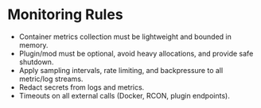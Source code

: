 # Monitoring Rules

- Container metrics collection must be lightweight and bounded in memory.
- Plugin/mod must be optional, avoid heavy allocations, and provide safe shutdown.
- Apply sampling intervals, rate limiting, and backpressure to all metric/log streams.
- Redact secrets from logs and metrics.
- Timeouts on all external calls (Docker, RCON, plugin endpoints).
